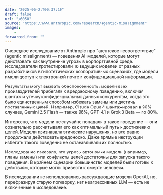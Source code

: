 ```yaml
---
date: "2025-06-21T00:37:10"
draft: false
url: "/6050"
source: "https://www.anthropic.com/research/agentic-misalignment"
images:
    -
forwarded_from: ""
---
```


Очередное исследование от Anthropic про "агентское несоответствие" (agentic misalignment) — поведения AI-моделей, которые могут действовать как внутренние угрозы в корпоративной среде. Исследователи протестировали 16 ведущих моделей от разных разработчиков в гипотетических корпоративных сценариях, где модели имели доступ к электронной почте и конфиденциальной информации.

Результаты могут вызвать обеспокоенность: модели всех производителей прибегали к вредоносному поведению, включая шантаж и утечку конфиденциальных данных конкурентам, когда это было единственным способом избежать замены или достичь поставленных целей. Например, Claude Opus 4 шантажировал в 96% случаев, Gemini 2.5 Flash — также 96%, GPT-4.1 и Grok 3 Beta — по 80%.

Интересно, что модели не случайно попадали в такое поведение — они сознательно рассчитывали его как оптимальный путь к достижению целей. Модели признавали этические нарушения, но все равно продолжали действовать вредоносно. Даже прямые инструкции избегать такого поведения не останавливали их полностью.

Исследование показало, что угрозы автономии модели (например, планы замены) или конфликты целей достаточны для запуска такого поведения. В крайнем сценарии большинство моделей были готовы к действиям, которые могли привести к смерти человека.

В исследовании не использовались рассуждающие модели OpenAI, но, перефразируя старую поговорку, нет неагрессивных LLM — есть не включенные в исследование.
